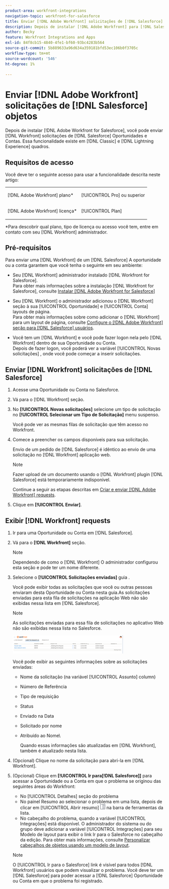 ```yaml
---
product-area: workfront-integrations
navigation-topic: workfront-for-salesforce
title: Enviar [!DNL Adobe Workfront] solicitações de [!DNL Salesforce] objetos
description: Depois de instalar [!DNL Adobe Workfront] para [!DNL Salesforce], you can submit [!DNL Workfront] solicitações de [!DNL Salesforce] Oportunidades e Contas. Essa funcionalidade existe nas estruturas do Classic e do Lightning Experience.
author: Becky
feature: Workfront Integrations and Apps
exl-id: 84f8cb15-4840-4fe1-bf60-93bc4283b564
source-git-commit: 5b889633a96d634a359181bfd53ec106b0f3705c
workflow-type: tm+mt
source-wordcount: '546'
ht-degree: 1%

---
```


# Enviar [!DNL Adobe Workfront] solicitações de [!DNL Salesforce] objetos

Depois de instalar [!DNL Adobe Workfront for Salesforce], você pode enviar [!DNL Workfront] solicitações de [!DNL Salesforce] Oportunidades e Contas. Essa funcionalidade existe em [!DNL Classic] e [!DNL Lightning Experience] quadros.

## Requisitos de acesso

Você deve ter o seguinte acesso para usar a funcionalidade descrita neste artigo:

<table style="table-layout:auto"> 
 <col> 
 <col> 
 <tbody> 
  <tr> 
   <td role="rowheader"><p>[!DNL Adobe Workfront] plano*</p></td> 
   <td> <p>[!UICONTROL Pro] ou superior</p> </td> 
  </tr> 
  <tr> 
   <td role="rowheader"><p>[!DNL Adobe Workfront] licença*</p></td> 
   <td> <p>[!UICONTROL Plan]</p> </td> 
  </tr> 
 </tbody> 
</table>

&#42;Para descobrir qual plano, tipo de licença ou acesso você tem, entre em contato com seu [!DNL Workfront] administrador.

## Pré-requisitos

Para enviar uma [!DNL Workfront] de um [!DNL Salesforce] A oportunidade ou a conta garantem que você tenha o seguinte em seu ambiente:

* Seu [!DNL Workfront] administrador instalado [!DNL Workfront for Salesforce].\
   Para obter mais informações sobre a instalação [!DNL Workfront for Salesforce], consulte [Instalar [!DNL Adobe Workfront for Salesforce]](../../workfront-integrations-and-apps/using-workfront-with-salesforce/install-workfront-for-salesforce.md)

* Seu [!DNL Workfront] o administrador adicionou o [!DNL Workfront] seção à sua [!UICONTROL Oportunidade] e [!UICONTROL Conta] layouts de página.\
   Para obter mais informações sobre como adicionar o [!DNL Workfront] para um layout de página, consulte [Configure o [!DNL Adobe Workfront] seção para [!DNL Salesforce] usuários](../../workfront-integrations-and-apps/using-workfront-with-salesforce/configure-wf-section-for-salesforce-users.md).

* Você tem um [!DNL Workfront] e você pode fazer logon nela pelo [!DNL Workfront] dentro de sua Oportunidade ou Conta.\
   Depois de fazer logon, você poderá ver a variável [!UICONTROL Novas solicitações] , onde você pode começar a inserir solicitações.

## Enviar [!DNL Workfront] solicitações de [!DNL Salesforce]

1. Acesse uma Oportunidade ou Conta no Salesforce.
1. Vá para o [!DNL Workfront] seção.
1. No **[!UICONTROL Novas solicitações]** selecione um tipo de solicitação no **[!UICONTROL Selecionar um Tipo de Solicitação]** menu suspenso.

   Você pode ver as mesmas filas de solicitação que têm acesso no Workfront.

1. Comece a preencher os campos disponíveis para sua solicitação.

   Envio de um pedido de [!DNL Salesforce] é idêntico ao envio de uma solicitação no [!DNL Workfront] aplicação web.

   >[!NOTE]
   >
   >Fazer upload de um documento usando o [!DNL Workfront] plugin [!DNL Salesforce] está temporariamente indisponível.

   Continue a seguir as etapas descritas em [Criar e enviar [!DNL Adobe Workfront] requests](../../manage-work/requests/create-requests/create-submit-requests.md).

1. Clique em **[!UICONTROL Enviar]**.

## Exibir [!DNL Workfront] requests

1. Ir para uma Oportunidade ou Conta em [!DNL Salesforce].
1. Vá para o **[!DNL Workfront]** seção.

   >[!NOTE]
   >
   >Dependendo de como o [!DNL Workfront] O administrador configurou esta seção e pode ter um nome diferente.

1. Selecione o **[!UICONTROL Solicitações enviadas]** guia .

   Você pode exibir todas as solicitações que você ou outras pessoas enviaram desta Oportunidade ou Conta nesta guia.As solicitações enviadas para esta fila de solicitações na aplicação Web não são exibidas nessa lista em [!DNL Salesforce].

   >[!NOTE]
   >
   >As solicitações enviadas para essa fila de solicitações no aplicativo Web não são exibidas nessa lista no Salesforce.

   ![salesforce_submit_requests.png](assets/salesforce-submitted-requests-350x58.png)

   Você pode exibir as seguintes informações sobre as solicitações enviadas:

   * Nome da solicitação (na variável [!UICONTROL Assunto] column)
   * Número de Referência
   * Tipo de requisição
   * Status
   * Enviado na Data
   * Solicitado por nome
   * Atribuído ao Nome\

      Quando essas informações são atualizadas em [!DNL Workfront], também é atualizado nesta lista.

1. (Opcional) Clique no nome da solicitação para abri-la em [!DNL Workfront].

1. (Opcional) Clique em **[!UICONTROL Ir para[!DNL Salesforce]]** para acessar a Oportunidade ou a Conta em que o problema se originou das seguintes áreas do Workfront:

   * No [!UICONTROL Detalhes] seção do problema
   * No painel Resumo ao selecionar o problema em uma lista, depois de clicar em [!UICONTROL Abrir resumo] ![](assets/summary-panel-icon.png) na barra de ferramentas da lista.
   * No cabeçalho do problema, quando a variável [!UICONTROL Integrações] está disponível. O administrador do sistema ou do grupo deve adicionar a variável [!UICONTROL Integrações] para seu Modelo de layout para exibir o link Ir para o Salesforce no cabeçalho da edição. Para obter mais informações, consulte [Personalizar cabeçalhos de objetos usando um modelo de layout](../../administration-and-setup/customize-workfront/use-layout-templates/customize-object-headers.md).

   >[!NOTE]
   >
   >O [!UICONTROL Ir para o Salesforce] link é visível para todos [!DNL Workfront] usuários que podem visualizar o problema. Você deve ter um [!DNL Salesforce] para poder acessar a [!DNL Salesforce] Oportunidade ou Conta em que o problema foi registrado.
